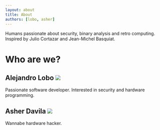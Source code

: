 ```yaml
---
layout: about
title: About
authors: [lobo, asher]
---
```


Humans passionate about security, binary analysis and retro computing. Inspired by Julio Cortazar and Jean-Michel Basquiat.

# Who are we?


## Alejandro Lobo <img src="../assets/img/alobop.jpeg" class="avatar">

Passionate software developer. Interested in security and hardware programming.


## Asher Davila <img src="../assets/img/asher.jpeg" class="avatar">

Wannabe hardware hacker.
